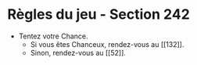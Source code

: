 # Règles du jeu - Section 242

- Tentez votre Chance.
  - Si vous êtes Chanceux, rendez-vous au [[132]].
  - Sinon, rendez-vous au [[52]].